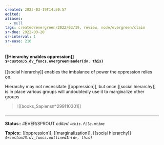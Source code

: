 ```yaml
---
created: 2022-03-19T14:50:57 
edited: 
aliases:
  - null
tags: created/evergreen/2022/03/19, review, node/evergreen/claim
sr-due: 2022-03-20
sr-interval: 1
sr-ease: 210
---
```


#### [[Hierarchy enables oppression]] `$=customJS.dv_funcs.evergreenHeader(dv, this)`

[[social hierarchy]] enables the imbalance of power the oppression relies on. 

Hierarchy may not necessitate [[oppression]], but once [[social hierarchy]] is in place various groups will undoubtedly use it to marginalize other groups
> ![[books_Sapiens#^299110301]]

### <hr class="footnote"/>

**Status**:: #EVER/SPROUT
*edited `=this.file.mtime`*

**Topics**:: [[oppression]], [[marginalization]], [[social hierarchy]]
*`$=customJS.dv_funcs.outlinedIn(dv, this)`*
